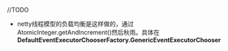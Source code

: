 //TODO

- netty线程模型的负载均衡是这样做的，通过AtomicInteger.getAndIncrement()然后秋雨。具体在**DefaultEventExecutorChooserFactory.GenericEventExecutorChooser**

